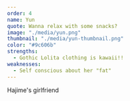 ```yaml
---
order: 4
name: Yun
quote: Wanna relax with some snacks?
image: "./media/yun.png"
thumbnail: "./media/yun-thumbnail.png"
color: "#9c606b"
strengths:
  - Gothic Lolita clothing is kawaii!!
weaknesses:
  - Self conscious about her "fat"
---
```


Hajime's girlfriend

